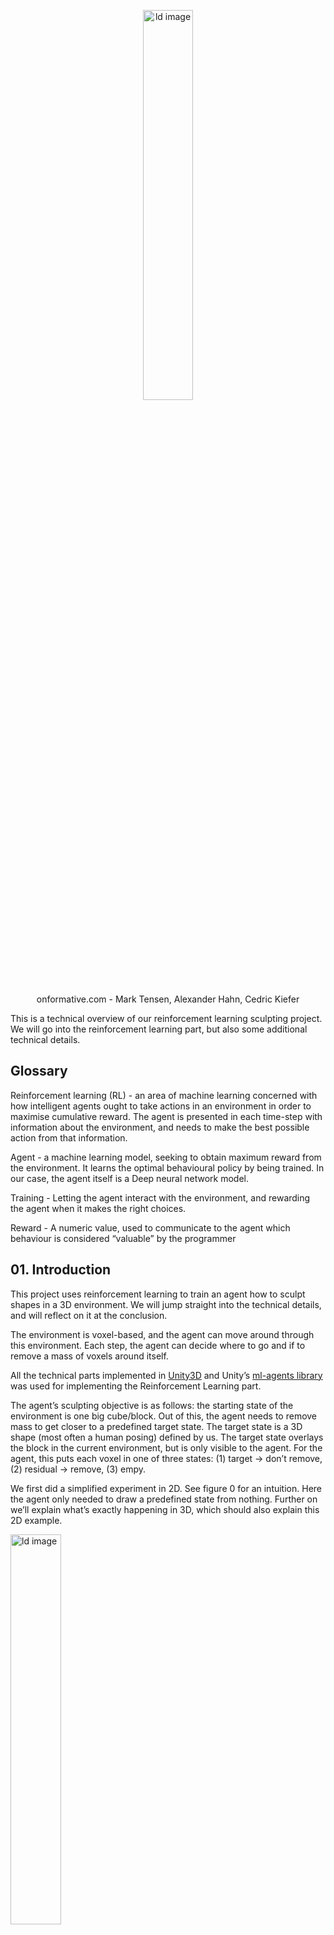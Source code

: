 <p align="center">
<img width= "40%" src="/images/blogHeaders/rl_header.gif" alt="ld image">
</p>
<center>
onformative.com - Mark Tensen, Alexander Hahn, Cedric Kiefer</center>

This is a technical overview of our reinforcement learning sculpting project. We will go into the reinforcement learning part, but also some additional technical details.

## Glossary

Reinforcement learning (RL) - an area of machine learning concerned with how intelligent agents ought to take actions in an environment in order to maximise cumulative reward. The agent is presented in each time-step with information about the environment, and needs to make the best possible action from that information.

Agent - a machine learning model, seeking to obtain maximum reward from the environment. It learns the optimal behavioural policy by being trained. In our case, the agent itself is a Deep neural network model.

Training - Letting the agent interact with the environment, and rewarding the agent when it makes the right choices.

Reward - A numeric value, used to communicate to the agent which behaviour is considered “valuable” by the programmer

## 01. Introduction 

This project uses reinforcement learning to train an agent how to sculpt shapes in a 3D environment. We will jump straight into the technical details, and will reflect on it at the conclusion.

The environment is voxel-based, and the agent can move around through this environment. Each step, the agent can decide where to go and if to remove a mass of voxels around itself.

All the technical parts implemented in [Unity3D](https://unity.com/) and Unity’s [ml-agents library](https://github.com/Unity-Technologies/ml-agents) was used for implementing the Reinforcement Learning part.

The agent’s sculpting objective is as follows: the starting state of the environment is one big cube/block. Out of this, the agent needs to remove mass to get closer to a predefined target state. The target state is a 3D shape (most often a human posing) defined by us. The target state overlays the block in the current environment, but is only visible to the agent. For the agent, this puts each voxel in one of three states: (1) target → don’t remove, (2) residual → remove, (3) empy. 

  

We first did a simplified experiment in 2D. See figure 0 for an intuition. Here the agent only needed to draw a predefined state from nothing. Further on we’ll explain what’s exactly happening in 3D, which should also explain this 2D example.

<img width= "40%" src="https://lh5.googleusercontent.com/1g3wDe8oBf5U7NLzrqV9L-IO3hPenTn0Vsj55Jj9IPLpqBFtianx3HnV257pjW5L5XeRogeFwpPA1KIWX9sJmMblOXLPmsJCB6y2INlvRGysmMjNOaVhAITGB9n7jzfQpZOtPHC2sO5SIqZWihKB8XBIUDMCg_VcNvLZpyPm0lUaMA9IDf4Grl124nla1g" alt="ld image">

Figure 0. A first RL experiment in 2D. top-left: predefined state the agent needs to draw. top-right: current state, bottom-left: the residual pixels (target - current), bottom-right: the agent’s view, having only partial observability of the environment. 

## 02. The Agent

### Reward function

The agent’s objective is to remove as many residual voxels in as few steps as possible, whilst leaving the target voxels intact. Per time-step, we can define the number of residual voxels removed as vres, and number of target voxels removed as vtarget. This gives us the following reward function: 

  

Rt = (vres - vtarget) -

  

Rt is the reward for the current step. is a constant > 1, to penalise vtarget more than vres is rewarded. is important because without it, the agent tends to ‘eating-away’ too many target details when sculpting. That is because its tools can often remove thousands of voxels at once, thereby not caring about collateral target voxel damage. is a constant number around 0.0001, to encourage the agent to work in as few steps as possible. is a small number around 0.001, which simply scales the reward signal down.

  

A slight addition to this reward function is that the agent initially tended to go into the initial block like how a caterpillar would enter an apple. For a more visually interesting process we wanted the agent to work on the outsides of the cube. We incentivized the agent to do this by giving higher reward for voxels further away from the cube’s centre. Therefore the outer 5% of residual voxels vres-bonus get a higher reward, scaled by a constant (typically around 1.5):

  

Rt = (vres+vres-bonus - vtarget) -

  

Additionally, in some sculpting explorations the agent got multiple tool sizes. Larger tool sizes are riskier since the agent has a higher chance of accidentally removing the higher penalised target voxels. When unmanaged, the agent tends to converge to use only its smaller tools. To encourage a more balanced tool-usage early on, the agent gets an extra reward bonus for using the bigger tool sizes.

  

### Observations

Because of the size of the environment (164*164*164 = over 2M voxels), the agent has to have senses that reduce the information of the environment into an intuitive and workable amount. To get such a representation, we engineered three different observation types:

  

#### a) Visual

<img width= "40%" src="https://lh3.googleusercontent.com/nnNuRtcgfj_r0TOnu6X__dcpXcVzz7YpFoWE07ADlxnmbb7HP119n79-ufZILWP73fkVuqjlLl2qo5L88UCdKXB681MBGXh3RD9bSyPCZhAdlx8BmYQ6hcIGPMcxA3HcYn6fnuAXPAvnkCaz5oGpMXw-q1GBOuej395opAtbh1Zl6O1_qwxoWsosGOMIXw" alt="ld image">

Figure 1. The agent’s visual sensors: four slices of the 3d env centred on the agent (red)


Each step starts with a “visual” observation; A number of differently oriented 2D slices of a fixed size, centred around the agent (figure 1). The slices had a width of ~23 pixels. In the figure you see 3 slices to keep it simple, but we’ve found that including diagonal planes increases the performance. Each pixel gets 5 channels that are either off (0) or on (1), corresponding to the voxel’s state (figure 2). These are mapped to RGB to visualise and debug the sensor:

1.  Red: removable: filled-but-should-be-empty 
    
2.  Bright-red: Red voxel on the edge. 
    
3.  Green: target: filled-and-should-stay-filled
    
4.  Blue: Empty: already removed mass
    
5.  Black: Out-of-bounds

<img width= "40%" src="https://lh5.googleusercontent.com/NtXO2s9bcB46Wae_a6Rzkezhsj7wfbiv0yuyzdd3f2hHCQeqls7_5Lh4qnR6JxulhY2_hYjdwMRl1ds63zMmU6i_OhZsM3K5IQf5jn9qZJDaGg39TREpQ3lO3pUOdSU72KsVpKiAagcqLEmkeauAakGm5gcsdcm8pOH6VWynzX3WuGmfZKGu99z4qqvsVQ" alt="ld image">

Figure 2. Simplified example of one visual slice in RGB. Green represent target voxels, red residual voxels, blue, empty voxels, and black is out of bounds.

  

Additionally, like the [human retina](https://en.wikipedia.org/wiki/Fovea_centralis), the pixels centred around the agent have higher resolution than the ones in the periphery. This is done by pooling the periphery pixels, and leaving a 1-to1 mapping in the centre. This was primarily to increase the coverage of the visual sensor, and keep the computational cost low.

Whether a voxel falls in the range of its tools is also encoded. For three tools, this results in three extra channels on top of the existing 5. In figure 3 you can see the RGB sensor with three levels of brightness representing the three tool sizes.

<img width= "40%" src="https://lh6.googleusercontent.com/SBY8lJCxu__LV4Jkt2gY6ks9VzCYkf1s9YzRy2WB3v_yRPR3Jr8H5YkQ80sYlVlgYvIRvbcHEhqDQOT0ngzZ_GYb5UQGVet3zsHSMaaGOt67OYIScGNb64zTHvsvWqEGGQ0GXVTagiC2Z-Px9KJhfMXJStheIJeeQv66yEdPK3MCct0QU4curzmnUtQDsA" alt="ld image">

Figure 3. Example of one visual slice in RGB, including three toolsizes of a sphere-shaped tool


#### b) Long distance voxel distribution

<img width= "40%" src="https://lh6.googleusercontent.com/iKdhAr3nrsfUmhpVHFu0XIUqOj5qSqNEkuLDvbs6WylfaK1wkwHj8bEkxzWyI-_ojLAvr6S_aJ7klA8kSIucJDaiIlqU077Yy_fxNSamP0NMFfxdgRxQRL_zOsYRrD0QTWBb9hMRjppCXvuzlWuIh7C6Kpn1F71Mp7CeT6y3QjPw63ldrRggy3l57jLxyw" alt="ld image">
<img width= "40%" src="https://lh3.googleusercontent.com/WWnmOeeb5Komes8cuF2SYRTIkhBdfzyVeg0NQ5pK6ur3eKTl5B1g0-EIjO5oOlGcOM79_zJoy6bWW7nRHUpTTE1WWCJFIQXM1P8xsn96qFJvu4R1qu8Bc07g-3k6H0PAuEDUcQUwWlyLqkhjVg5PXtIOfCRF5iwPZFyjhnpuH4MoLkT6oTXBXWuxNgn04w" alt="ld image">

Figure 4. Left: The agent’s long-distance sensors: Six pyramid-shapes centred around the agent that each aggregate the ratio of one voxel type compared to the grand total of those voxels. Right: The long distance sensors combined with visual sensors 


When only using visual sensors, the agent tends to get stuck optimising low-yield areas of the environment, while it can make greater impact at other areas which it doesn’t know about. To get an intuition about where high-reward areas are in the environment we implemented the long-distance sensor. This sensor consists of 6 pyramidal-shaped volumes emerging from the agent into dix directions (Figure 4). Each shape takes the count of each voxel kind (residual voxels and target voxels), and divides each by the total voxel count of that type. For the agent, this shows how voxels around it are distributed, thus where it should move to make the biggest impact. An example for residual voxels is: [0.02, 0.08, 0.2, 0, 0.7, 0].

#### c) Vector sensor

How close the agent is to completion, and the agent’s last actions is also modelled for the last n steps. n was generally kept at 16, which was a good tradeoff between information and computational cost: 

-   Percent completed: one-hot encoding of 5 discrete stages from 0-20% to 80-100%
-   Previous tool-action: one-hot encoding
-   Previous move-action: one-hot encoding 

Because there is a timing aspect involved, we experimented as well with setting n to 1 and giving the agent memory, by implementing an LSTM cell. We found however that training the agent took much longer and did not give a better result. 

### Agent actions

Each step, the agent must choose three actions:

-   Move: The agent can freely move in 6 directions, but can neither penetrate mass or the environment’s edge. The agent may also choose not to move. 
-   Step-size: The magnitude of a move: [1, 2, 4, 8] voxels.    
-   Tool-action: [no-action, small-tool, medium-tool, large-tool]. 

### Agent architecture

The agent models the mapping between sensor input and actions with a deep neural network. Its network architecture can be seen in figure 5. The visual inputs are each put through small convolutional networks to extract important features. The outputs of those are concatenated with another, and flattened before being put through a dense layer. The vector inputs are concatenated with the dense layer’s output. That output is put through a final dense layer that maps to the agent’s output: four one-hot vectors representing the movement direction, step-size, tool action, and how to orient the tool.


<img width= "40%" src="https://lh6.googleusercontent.com/v_LQuiBvwrh--vyjdHkpi8EL11WhGCShZJ0TYc6D760S4jvfkK2Nmw4ANpgFDgfFRR5Z8NfwOmAmk_9Ktt_Wn51icBS93skLyl-QUIhJB4PqpUQFtXN4VEyVwuCrX3rbq51CIy27baW7rye1FPWViiUFIIVTgsr6akW6pjTEvPOuLFlSxjVwD90dVgGiWw" alt="ld image">


Figure 5. The agent’s model architecture. The model maps the visual and vector input to three output vectors.

### Training

All in all, with the senses we have engineered for the agent, and the reward function, the agent must find a policy to get the highest reward possible. It faces a set of decisions and tradeoffs it must learn:

-   In which direction to move?
	-   How big of a move?
	-   Where has it already been?
	-   Where can it make the most difference in the long-run?
-   Remove mass or not
	-   If removing mass, how? 
	-   Which tool size?
	-   Which tool orientation?    

To learn the optimal balance, the agent was trained using deep reinforcement learning. Specifically, we used a [PPO](https://openai.com/blog/openai-baselines-ppo/) implementation with Unity’s ml-agents library. ML-agents provides a neat Reinforcement Learning API with many state of the art RL implementations that we could easily use, such as action-masking and curriculum learning.

#### Training environments

During training, the agent was exposed to random samples of the following set of environments that it must sculpt within n steps.

-   Random complex: A random complex target shape consisting of many different primitives randomly combined.
    
-   Orientation: A simple square of residual pixels respawning to a different location as soon as it is cleared. This was useful for training the long-distance sensors. Without this specific training, the agent does not learn to use those sensors well.
    
-   Orientation-obstacle: The same as the former orientation environment, but with a target plane between the agent and the residual square that it must navigate across (figure 6, right).
    
-   Motorblock: custom shapes that are specifically designed with custom-sized edges that fit only specific tool sizes (figure 6, left). The idea was that it explicitly trained the agent to dynamically adapt its toolshape to the environment’s requirements. We found that by including these, the agent is more likely to dynamically switch tool sizes when e.g. working on finer details.
    
-   Validation: Actual artistic target shapes used for validation during training. On these, the agent’s performance is summarised during training to track performance.
    

  
<img width= "40%" src="https://lh5.googleusercontent.com/r3U9sBfyIM8wrOO9LmrVE4N1aDYzSnmyVqQl4fqkzeYpJy0qudQccN0KfrxlxZ0nIJBaZXF783P8AlnSs5Td-lkdeSbOSIu2I5Ye3INJRC0tFKpldiOGQ8N8RbeDUHgQEKduvWDRDskFaEkNLCKWxAlY159oMyEe5clcKhWFz6px2VzcjICkpbqqY_kwKQ" alt="ld image">  
<img width= "40%" src="https://lh4.googleusercontent.com/-7BoXbamiLHKZ48dXu7eeMb-OteHuuJ8NN6cI7laUI9M92Y17Fn8fRihOVlS0JRTRaEGNwN-EW2mEFfct05sg0PDHbDHYr610235WTQFHfcuij5_CjRC_fz_wePWr6hWjTQW1E8VVEO1XehL0mGHDH9qC_eMaYfZu8RvC1LmBZcrqbqK9I4RIfuuss9ShQ" alt="ld image">

Figure 6. Left: Motorblock environment, with fine grooves for the small tool on the outside, bigger cavities on the top, and the inside is also accessible via small entrances. Right: Orientation-obstacle environment. Note the visual-sensor debug view on the left, with the plane in green. That is a target shape which the agent needs to move around to get to the residual blocks.


#### Monitoring training

Besides tracking the cumulative reward during training, which signals if the agent learns to get more reward over time, we added some custom tensorboard summaries to track specific metrics of interest. Examples are percentage complete at the end of each episode, or the relative amounts of different tool-sizes used. See figure 7 for some examples. Many research iterations were spent on modifying the environment or agent and tracking these graphs to see if the design choices increased the agent’s performance, or whether tool usage was balanced enough.

<img width= "40%" src="https://lh5.googleusercontent.com/UXisUyxMauT0KX24JC4xPqTkuxrV-dldXE1vrZDw07xu3jVNZF3gAhN1pmlHUSnjTzc2U0ksUf7mldAfa0BuB3wzCFDzMCekQjbVgXaqSPPUJYqkKLcg2O-Dt8EN6TC3grBhALg8J6sLkquHYGb_kTCaHZVcAGOCWvtLAOsm8wa8NTftrc1ZKMaQcKVRcw" alt="ld image">  
<img width= "40%" src="https://lh5.googleusercontent.com/kHJQv6yoHlA57VLV6k52q28H0VSwFI8vlgqzp_dFA6QyhUjNFeMg1HrxYzt0-ADLnOMynLW07NPz7EDYivWAfMh8mvfJbp7-G3Hwx-W2HxWWgvDKvQZYJ9NoWh6IQT9i89Z6nMbql65vxO23SoSynGj0Nn_cPs6MT-Udzf3_s6dBJ5PgBkZOMyhOFIzezQ" alt="ld image">
<img width= "40%" src="https://lh3.googleusercontent.com/kKe4m9x1CvIwftL068wa-h-InT8nmNa9cW2OcwV2sTNlau3yK4e_RLVJNxoybLjEVxvkuUwFYNh5WT4z4snQO-RgRA8juGDIg1uoYhtLbgoH3sLrFRPHlU4BIdmVuceow3GbigzpGbCgyZkUfwWwCuSPY0-PhOuQZFz9tyybZ6e1rCYFQy2nLiYXfr4Wiw" alt="ld image">

Figure 7. Example graphs of tracking training progress. Number of training steps is on the y-axis, and the y-axis is the metric value  

### Tools

The training and design of the agent/environment happened in Unity, and Unity’s reinforcement-learning library ml-agents was used for the RL implementations. Earlier we mentioned the environment was a voxel-based environment. That is true for counting the number of voxels removed, and keeping track of the state, but we used signed distance functions and raymarching to render the environment, apply actions, import target shapes, and generate the complex shapes during training. Our custom SDF API was faster than instancing voxels every step, and it looks smoother as well. In the end we could let the agent sculpt in real time, with an acceptable FPS. See figure 8 for how the smooth SDF render compares to the voxels.


<img width= "90%" src="https://lh4.googleusercontent.com/kLR4GOD7x5mw-E2paJTF5Dk7p9IxeBWj0kd80NNU31Z1uhuRWDQLS9b7ZKRqgLE-o6JJq1e5P8J-G9l6eN7Hw6Xkj2kEXfc3IHGwY_ZUoKGPM2bq6bDydTmjVt9esb73_G0r-cbwfPoFex0J0FW6eke-puZ_xldiBPDSCN3VnIJWqf0lJ1fUpwPydewBjw" alt="ld image">  
<img width= "90%" src="https://lh6.googleusercontent.com/r1nRccNv5ykTAyvePkPXVc45aOYR_5_DKZFeD2m5TuyLw7-Z_GvSveJDLwC-uFGyzAlDnJVsgPcXAXflsLQ_r6mGzfu-Wu68AvOb-vcyy4_dOZA6s7YvO2Kknd3GbCTf12SNSCvJQys0-V2qRQkcWakyRYf-HRT9mmaLeeJZBL-GbLMtd0pKWmiH0rhuGA" alt="ld image">  

Figure 8. Unity interface example of purely voxels (left), and SDF (right). Each example has two viewing angles of the sculpting.

When an agent is trained, we visually assessed its performance by letting the agent sculpt a target shape of our picking in Unity in inference mode. The interface for that is Unity’s gameview, with 2 cameras (figure 9).
  
<img width= "90%" src="https://lh6.googleusercontent.com/yPmXayQK-SwvmS9nqM-1ZjIIOokoa_hjWEhgl9-T94HXKeSkV57iZtShHsCri-quVeIMBMTgeK6mv8zNZ_jJe80OWPP2znoaVaa5hie4JOaNSoHNLhvqyoKJ9NHptbv6DNEiKO6nxfarEZiQdHmCuQsKEbKsw-rnk2IkGAJId8MMgspS7D3evJxGZMF65A" alt="ld image">  
<img width= "90%" src="https://lh6.googleusercontent.com/oDDriuKKhN8U7q3pQiZ6qYPKunAeZ5uXvLdloDomoVRqJmAVyW-JFLDCUne418C6hRb6s2O5RXDYVocaMnfO-gjQOSUMYQIWHIB7HmScEDwj_f_S65rJb85-_IEYj4bk59Q6EbNUC6xhwRSncIi431XNy1zST2NX0APTq2ovUAcgAXmES7DEm-nf3P7IYw" alt="ld image">  
<img width= "90%" src="https://lh4.googleusercontent.com/tR7PF_8PWmbYG7WyomYpbQ0j8CJyyKQav_veb-tj2eU_MOSpNi1i3eCxeGOKpOrC16Fnwlje6d_PeONmdRUV2TjuD7WfSFmH9hBB0n3FAZyHCscyxcktZODSIPoXG9zretEeNuOwflG-hFUibPV1YpD_gJibbbjNx8ESrZY9GhVCUfa1rBiDf3otWz3Yow" alt="ld image">  

Figure 9. Unity’s game view during the agent’s sculpting. Also note the different metrics on the right, including the action count and reward per tool, percentage target voxels deleted, and the red and green bars represent reward (green) / penalty(red) at the current step.

Log files for Houdini and generative music

For higher quality output in terms of visual effects, and more artistic freedom for designers with regards to materials / lighting / physics, we replicated the agent’s behaviour in [Houdini](https://www.sidefx.com/). This replication was done by storing all of the agent’s actions to a JSON file (figure 10), and reading that into Houdini. 

<img width= "90%" src="https://lh4.googleusercontent.com/bCoF0vrPiGH5ws_Wa7NjznKlgFFNk6DiTmZtpdD-7el9WRsh0WTd0kUVjgnJkICH5xQUSNH843PidCCJPSH1NGwgqG0cuHl-9eZ6CDDJKUE0-xOwlWxmCKHEqq-G-HS3fE4Nnl40e_syqYMHXH4XfGF7EmZ1AH1ZMVI2wD-hTvPlBBl55kOfzJSicSResw" alt="ld image">  

Figure 10. Example of a JSON file with all the data for replicating a sculpting session in Houdini and Ableton. AgentPath / actionDirection contains the entire sequence of all movement actions of an episode.

Also for generating data-driven sound to accompany the renders, we used the same JSON file to transform the agent’s behaviour and reward signals into MIDI notes. Python was used for this transform. The MIDI signals and velocities were then mapped in [Ableton](https://www.ableton.com/) to generate sound: Different tools drove different instruments, and reward was mapped to filter frequencies and loudness in the composition. All in all the music was meant to give a bit of a feeling for how it could be in the agent’s brain.

## Conclusion

All in all, this document presented a technical approach to explore sculpting using artificial intelligence. Instead of going for a generative modelling approach, using e.g. GANs, which interpolate existing 3D shapes, we explored the possibilities of Reinforcement Learning. This method highlights the process of craftsmanship by a sculptor, showing step-by-step how an intelligent agent would balance trade-offs given the rules of the game: environment, its senses and the reward function.

The human aspect is quite clear in this: We chose the rules, and what the output should approximately be. But in the end it was the interplay between our human choices and agent’s capabilities to find solutions and occasionally surprise us, which made this work interesting to us. To facilitate a degree of freedom and room for errors for the agent, we tried to gently push it into a desired behaviour, instead of imposing hard constraints. This is exemplified by the bonus for using tools more efficiently or staying on the outsides, using blunt tools, and sculpting for only a limited amount of steps. Because the reward function plays such an important role in this, we found it valuable to integrate the reward signal within the final animations and music.

To conclude, we hope that this approach can inspire others to explore the interesting world of reinforcement learning for arts. Or to think about how we can train models 

## References

-   Unity3D
-   Ml-agents
-   Houdini
-   Ableton
-   For an extra efficient visual sensors implementation: [Open-source Grid Sensor by MBaske](https://www.google.com/search?client=firefox-b-d&q=grid+sensor+2.0) 
-   Transforming mesh files into SDF with the [mesh-to-sdf](https://pypi.org/project/mesh-to-sdf/) python pip package     
-   Converting data to MIDI: Python’s [MIDO package](https://mido.readthedocs.io/en/latest/)

## Credits

[onformative.com](http://www.onformative.com) , 2020-2022  
Mark Tensen - Reinforcement Learning, Unity Implementation
Alexander Hahn - Designer
Cedric Kiefer - Creative Direction
Norman Wasmuth - Houdini-integration
Bernd Marbach - Designer